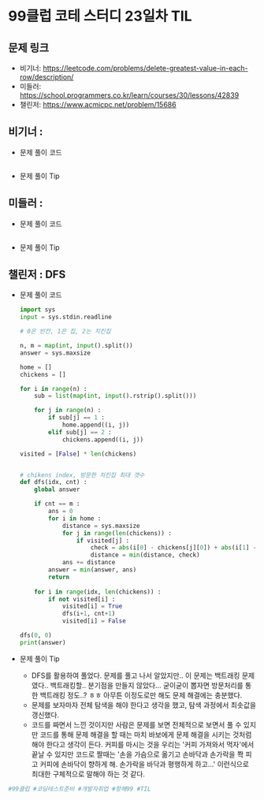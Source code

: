 # 99클럽 코테 스터디 23일차 TIL

## 문제 링크
* 비기너: https://leetcode.com/problems/delete-greatest-value-in-each-row/description/
* 미들러: https://school.programmers.co.kr/learn/courses/30/lessons/42839
* 챌린저: https://www.acmicpc.net/problem/15686


## 비기너 : 

* 문제 풀이 코드

    ```python

    ```

* 문제 풀이 Tip



## 미들러 : 

* 문제 풀이 코드

    ```python

    ```

* 문제 풀이 Tip



## 챌린저 : DFS

* 문제 풀이 코드

    ```python
    import sys
    input = sys.stdin.readline

    # 0은 빈칸, 1은 집, 2는 치킨집

    n, m = map(int, input().split())
    answer = sys.maxsize

    home = []
    chickens = []

    for i in range(n) :
        sub = list(map(int, input().rstrip().split()))

        for j in range(n) :
            if sub[j] == 1 :
                home.append((i, j))
            elif sub[j] == 2 :
                chickens.append((i, j))

    visited = [False] * len(chickens)


    # chikens index, 방문한 치킨집 최대 갯수
    def dfs(idx, cnt) :
        global answer

        if cnt == m :
            ans = 0
            for i in home :
                distance = sys.maxsize
                for j in range(len(chickens)) :
                    if visited[j] :
                        check = abs(i[0] - chickens[j][0]) + abs(i[1] - chickens[j][1])
                        distance = min(distance, check)
                ans += distance
            answer = min(answer, ans)
            return
        
        for i in range(idx, len(chickens)) :
            if not visited[i] :
                visited[i] = True
                dfs(i+1, cnt+1)
                visited[i] = False

    dfs(0, 0)
    print(answer)
    ```

* 문제 풀이 Tip
    * DFS를 활용하여 풀었다. 문제를 풀고 나서 알았지만.. 이 문제는 백트래킹 문제였다.. 백트래킹할.. 분기점을 만들지 않았다... 굳이굳이 뽑자면 방문처리를 통한 백트래킹 정도..? ㅎㅎ 아무튼 이정도로만 해도 문제 해결에는 충분했다.
    * 문제를 보자마자 전체 탐색을 해야 한다고 생각을 했고, 탐색 과정에서 최솟값을 갱신했다.
    * 코드를 짜면서 느낀 것이지만 사람은 문제를 보면 전체적으로 보면서 풀 수 있지만 코드를 통해 문제 해결을 할 때는 마치 바보에게 문제 해결을 시키는 것처럼 해야 한다고 생각이 든다. 커피를 마시는 것을 우리는 '커피 가져와서 먹자'에서 끝날 수 있지만 코드로 짤때는 '손을 가슴으로 옮기고 손바닥과 손가락을 쫙 피고 커피에 손바닥이 향하게 해. 손가락을 바닥과 평행하게 하고...' 이런식으로 최대한 구체적으로 말해야 하는 것 같다.



```python
#99클럽 #코딩테스트준비 #개발자취업 #항해99 #TIL
```